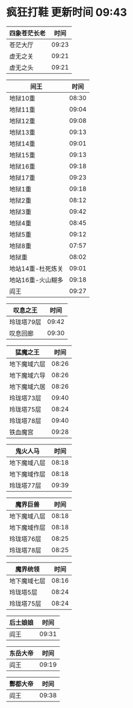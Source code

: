 # 疯狂打鞋 更新时间 09:43

| 四象苍茫长老   | 时间    |
|--------|-------|
| 苍茫大厅 | 09:23 |
| 虚无之关 | 09:21 |
| 虚无之头 | 09:21 |

| 间王   | 时间    |
|--------|-------|
| 地狱10重 | 08:30 |
| 地狱11重 | 09:04 |
| 地狱12重 | 09:08 |
| 地狱13重 | 09:13 |
| 地狱14重 | 09:01 |
| 地狱15重 | 09:13 |
| 地狱16重 | 09:18 |
| 地狱17重 | 09:23 |
| 地狱1重 | 09:18 |
| 地狱2重 | 08:12 |
| 地狱3重 | 09:42 |
| 地狱4重 | 08:45 |
| 地狱5重 | 09:12 |
| 地狱8重 | 07:57 |
| 地狱重 | 08:02 |
| 地站14重-杜死炼关 | 09:01 |
| 地站16重-火山糊多 | 09:18 |
| 阎王 | 09:27 |

| 叹息之王   | 时间    |
|--------|-------|
| 玲珑塔79层 | 09:42 |
| 叹息回廊 | 09:30 |

| 猛魔之王   | 时间    |
|--------|-------|
| 地下魔域六层 | 08:26 |
| 地下魔域六导 | 08:26 |
| 地下魔域六居 | 08:26 |
| 玲珑塔73层 | 09:40 |
| 玲珑塔75层 | 08:24 |
| 玲珑塔78层 | 09:40 |
| 铁血魔宫 | 09:28 |

| 鬼火人马   | 时间    |
|--------|-------|
| 地下魔域八层 | 08:18 |
| 地下魔域作层 | 08:18 |
| 玲珑塔77层 | 09:39 |

| 魔界巨兽   | 时间    |
|--------|-------|
| 地下魔域八层 | 08:18 |
| 地下魔域作层 | 08:18 |
| 玲珑塔76层 | 08:25 |
| 玲珑塔78层 | 08:25 |

| 魔界统领   | 时间    |
|--------|-------|
| 地下魔域七层 | 08:16 |
| 玲珑塔5层 | 08:24 |
| 玲珑塔75层 | 08:24 |

| 后土娘娘   | 时间    |
|--------|-------|
| 阎王 | 09:31 |

| 东岳大帝   | 时间    |
|--------|-------|
| 阎王 | 09:19 |

| 酆都大帝   | 时间    |
|--------|-------|
| 阎王 | 09:38 |